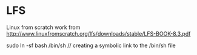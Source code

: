 # LFS
Linux from scratch work from http://www.linuxfromscratch.org/lfs/downloads/stable/LFS-BOOK-8.3.pdf

sudo ln -sf bash /bin/sh // creating a symbolic link to the /bin/sh file
